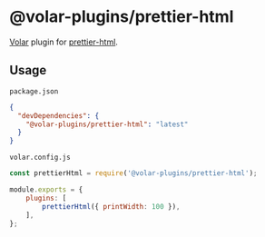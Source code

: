 # @volar-plugins/prettier-html

[Volar](https://github.com/johnsoncodehk/volar) plugin for [prettier-html](https://prettyhtml.netlify.app/).

## Usage

`package.json`

```json
{
  "devDependencies": {
    "@volar-plugins/prettier-html": "latest"
  }
}
```

`volar.config.js`

```js
const prettierHtml = require('@volar-plugins/prettier-html');

module.exports = {
	plugins: [
		prettierHtml({ printWidth: 100 }),
	],
};
```
